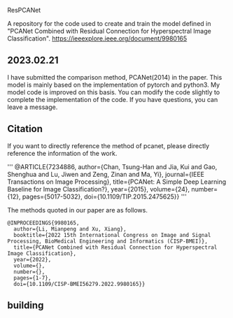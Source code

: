 ResPCANet

A repository for the code used to create and train the model defined in "PCANet Combined with Residual Connection for Hyperspectral Image Classification". https://ieeexplore.ieee.org/document/9980165 


2023.02.21
-------------------------------------------
I have submitted the comparison method, PCANet(2014) in the paper. This model is mainly based on the implementation of pytorch and python3. My model code is improved on this basis. You can modify the code slightly to complete the implementation of the code. If you have questions, you can leave a message.


Citation
-------------------------------------------
If you want to directly reference the method of pcanet, please directly reference the information of the work.

'''
@ARTICLE{7234886,
  author={Chan, Tsung-Han and Jia, Kui and Gao, Shenghua and Lu, Jiwen and Zeng, Zinan and Ma, Yi},
  journal={IEEE Transactions on Image Processing}, 
  title={PCANet: A Simple Deep Learning Baseline for Image Classification?}, 
  year={2015},
  volume={24},
  number={12},
  pages={5017-5032},
  doi={10.1109/TIP.2015.2475625}}
'''

The methods quoted in our paper are as follows.

```
@INPROCEEDINGS{9980165,
  author={Li, Mianpeng and Xu, Xiang},
  booktitle={2022 15th International Congress on Image and Signal Processing, BioMedical Engineering and Informatics (CISP-BMEI)}, 
  title={PCANet Combined with Residual Connection for Hyperspectral Image Classification}, 
  year={2022},
  volume={},
  number={},
  pages={1-7},
  doi={10.1109/CISP-BMEI56279.2022.9980165}}
```

building
------------------------------------------
